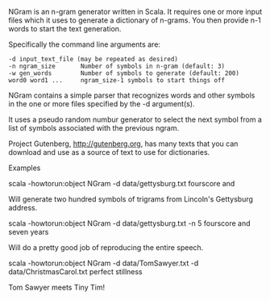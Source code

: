NGram is an n-gram generator written in Scala.  It requires one or more
input files which it uses to generate a dictionary of n-grams.  You then
provide n-1 words to start the text generation.

Specifically the command line arguments are:

    -d input_text_file (may be repeated as desired)
    -n ngram_size       Number of symbols in n-gram (default: 3)
    -w gen_words        Number of symbols to generate (default: 200)
    word0 word1 ...     ngram_size-1 symbols to start things off

NGram contains a simple parser that recognizes words and other symbols
in the one or more files specified by the -d argument(s).

It uses a pseudo random numbur generator to select the next symbol
from a list of symbols associated with the previous ngram.

Project Gutenberg, http://gutenberg.org, has many texts that you can
download and use as a source of text to use for dictionaries.


Examples

scala -howtorun:object NGram -d data/gettysburg.txt fourscore and

Will generate two hundred symbols of trigrams from Lincoln's
Gettysburg address.


scala -howtorun:object NGram -d data/gettysburg.txt -n 5 fourscore and seven years

Will do a pretty good job of reproducing the entire speech.


scala -howtorun:object NGram -d data/TomSawyer.txt -d data/ChristmasCarol.txt perfect stillness

Tom Sawyer meets Tiny Tim!

